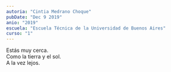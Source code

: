```yaml
---
autoria: "Cintia Medrano Choque"
pubDate: "Dec 9 2019"
anio: "2019"
escuela: "Escuela Técnica de la Universidad de Buenos Aires"
curso: "1"
---
```


Estás muy cerca.\
Como la tierra y el sol.\
A la vez lejos.
